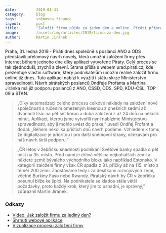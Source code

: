 ```yaml
---
date:         2019-01-31
category:     blog
tags:         sněmovna finance
layout:       post
title:        "Založit firmu půjde za jeden den a online. Piráti připravili potřebnou legislativu"
image:        /assets/img/articles/2019/firma-za-den.jpg 
author:       Martin Jiránek
---
```


Praha, 31. ledna 2019 - Piráti dnes společně s poslanci ANO a ODS představili přelomový návrh novely, která umožní založení firmy přes internet během jednoho dne díky aplikaci vytvořené Piráty. Celý proces se tak zjednoduší, zrychlí a zlevní. Strana přišla s webem urad.pirati.cz, kde prezentuje vlastní software, který podnikatelům umožní reálně založit firmu online již dnes. Tuto aplikaci nabízí k využití i státu skrze Ministerstvo spravedlnosti. Návrh pirátských poslanců Ondřeje Profanta a Martina Jiránka má již podporu poslanců z ANO, ČSSD, ODS, SPD, KDU-ČSL, TOP 09 a STAN.

> „Díky automatizaci celého procesu celkové náklady na založení nové společnosti s ručením omezeným klesnou z dnešních sedmi až dvanácti tisíc na pět set korun a doba založení z až 24 dnů na několik minut. Aplikaci, kterou jsme vytvořili nyní nabízíme Ministerstvu spravedlnosti, aby ji mohlo uvést do praxe,” uvedl Ondřej Profant a dodal: „Během několika příštích dnů návrh podáme. Vzhledem k tomu, že digitalizace je prioritou i pro další sněmovní strany, očekávám pro náš návrh širší podporu.”

> „ČR letos v žebříčku snadnosti podnikání Světové banky spadla o pět míst na 35. místo. Před námi je drtivá většina nejbohatších zemí a některé země bývalého východního bloku jako například Estonsko. V kategorii založení firmy však ČR spadla z 81. příčky až na 115. místo z téměř 200 zemí. Zaostáváme tedy i za desítkami rozvojových zemí, včetně Burkiny Faso nebo Rwandy. Pirátský návrh by ČR v žebříčku posunul blíže ke špici. Na podnikatele se kladou stále větší požadavky, proto každý krok, který jim to usnadní, je správný,” zdůraznil Martin Jiránek. 

### Odkazy

* [Video: Jak založit firmu za jediný den?](https://www.youtube.com/watch?v=sallkAB2pmc)
* [Shrnutí webové aplikace](https://github.com/pirati-web/pirati.cz/tree/gh-pages/assets/pdf/fds.pdf)
* [Vizualizace procesu založení firmy](https://github.com/pirati-web/pirati.cz/tree/gh-pages/assets/pdf/fdsg.pdf)


